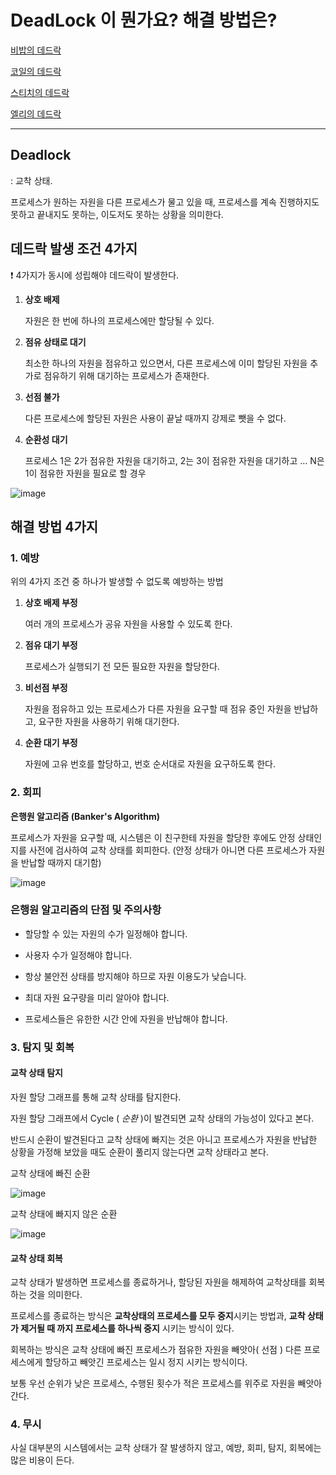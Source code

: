 # DeadLock 이 뭔가요? 해결 방법은?

[비밥의 데드락](bebop.md)

[코일의 데드락](coyle.md)

[스티치의 데드락](stitch.md)

[엘리의 데드락](elly-dead-lock.md)

---

## Deadlock

: 교착 상태.

프로세스가 원하는 자원을 다른 프로세스가 물고 있을 때, 프로세스를 계속 진행하지도 못하고 끝내지도 못하는, 이도저도 못하는 상황을 의미한다.

## 데드락 발생 조건 4가지

❗️ 4가지가 동시에 성립해야 데드락이 발생한다.

1. **상호 배제**

   자원은 한 번에 하나의 프로세스에만 할당될 수 있다.

2. **점유 상태로 대기**

   최소한 하나의 자원을 점유하고 있으면서, 다른 프로세스에 이미 할당된 자원을 추가로 점유하기 위해 대기하는 프로세스가 존재한다.

3. **선점 불가**

   다른 프로세스에 할당된 자원은 사용이 끝날 때까지 강제로 뺏을 수 없다.

4. **순환성 대기**

   프로세스 1은 2가 점유한 자원을 대기하고, 2는 3이 점유한 자원을 대기하고 ... N은 1이 점유한 자원을 필요로 할 경우

![image](https://user-images.githubusercontent.com/19922698/88691346-b77c3b00-d137-11ea-850d-b97c7d3e5e0b.png)

## 해결 방법 4가지

### 1. 예방

위의 4가지 조건 중 하나가 발생할 수 없도록 예방하는 방법

1. **상호 배제 부정**

   여러 개의 프로세스가 공유 자원을 사용할 수 있도록 한다.

2. **점유 대기 부정**

   프로세스가 실행되기 전 모든 필요한 자원을 할당한다.

3. **비선점 부정**

   자원을 점유하고 있는 프로세스가 다른 자원을 요구할 때 점유 중인 자원을 반납하고, 요구한 자원을 사용하기 위해 대기한다.

4. **순환 대기 부정**

   자원에 고유 번호를 할당하고, 번호 순서대로 자원을 요구하도록 한다.

### 2. 회피

**은행원 알고리즘 (Banker's Algorithm)**

프로세스가 자원을 요구할 때, 시스템은 이 친구한테 자원을 할당한 후에도 안정 상태인지를 사전에 검사하여 교착 상태를 회피한다. (안정 상태가 아니면 다른 프로세스가 자원을 반납할 때까지 대기함)

![image](https://user-images.githubusercontent.com/19922698/88692693-55243a00-d139-11ea-9603-98c974c29c47.png)

### 은행원 알고리즘의 단점 및 주의사항

- 할당할 수 있는 자원의 수가 일정해야 합니다.

- 사용자 수가 일정해야 합니다.

- 항상 불안전 상태를 방지해야 하므로 자원 이용도가 낮습니다.

- 최대 자원 요구량을 미리 알아야 합니다.

- 프로세스들은 유한한 시간 안에 자원을 반납해야 합니다.

### 3. 탐지 및 회복

#### 교착 상태 탐지

자원 할당 그래프를 통해 교착 상태를 탐지한다.

자원 할당 그래프에서 Cycle ( *순환* )이 발견되면 교착 상태의 가능성이 있다고 본다.

반드시 순환이 발견된다고 교착 상태에 빠지는 것은 아니고 프로세스가 자원을 반납한 상황을 가정해 보았을 때도 순환이 풀리지 않는다면 교착 상태라고 본다. 

교착 상태에 빠진 순환

![image](https://user-images.githubusercontent.com/13347548/88688402-3f604600-d134-11ea-90f7-0f2840eb0bbf.png)

교착 상태에 빠지지 않은 순환

![image](https://user-images.githubusercontent.com/13347548/88688518-63238c00-d134-11ea-88ef-f8fcdf6d784a.png)

#### 교착 상태 회복

교착 상태가 발생하면 프로세스를 종료하거나, 할당된 자원을 해제하여 교착상태를 회복하는 것을 의미한다.

프로세스를 종료하는 방식은 **교착상태의 프로세스를 모두 중지**시키는 방법과, **교착 상태가 제거될 때 까지 프로세스를 하나씩 중지** 시키는 방식이 있다.

회복하는 방식은 교착 상태에 빠진 프로세스가 점유한 자원을 빼앗아( 선점 ) 다른 프로세스에게 할당하고 빼앗긴 프로세스는 일시 정지 시키는 방식이다.

보통 우선 순위가 낮은 프로세스, 수행된 횟수가 적은 프로세스를 위주로 자원을 빼앗아 간다.

### 4. 무시

사실 대부분의 시스템에서는 교착 상태가 잘 발생하지 않고, 예방, 회피, 탐지, 회복에는 많은 비용이 든다.